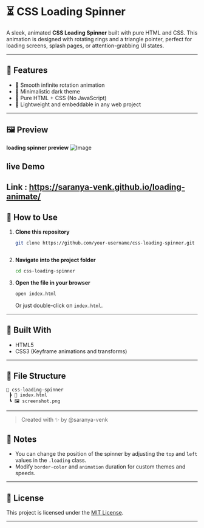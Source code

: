 
# ⏳ CSS Loading Spinner

A sleek, animated **CSS Loading Spinner** built with pure HTML and CSS. This animation is designed with rotating rings and a triangle pointer, perfect for loading screens, splash pages, or attention-grabbing UI states.

---

## 🎯 Features

- 🔁 Smooth infinite rotation animation
- 🎨 Minimalistic dark theme
- 💯 Pure HTML + CSS (No JavaScript)
- 📱 Lightweight and embeddable in any web project

---

## 🖼️ Preview

**loading spinner preview**
![Image](https://github.com/user-attachments/assets/8ad612e8-8174-48ef-bd1d-c0a98a20832b)

## live Demo 
Link : https://saranya-venk.github.io/loading-animate/
---

## 🚀 How to Use

1. **Clone this repository**
   ```bash
   git clone https://github.com/your-username/css-loading-spinner.git



2. **Navigate into the project folder**

   ```bash
   cd css-loading-spinner
   ```

3. **Open the file in your browser**

   ```bash
   open index.html
   ```

   Or just double-click on `index.html`.

---

## 🧱 Built With

* HTML5
* CSS3 (Keyframe animations and transforms)

---

## 📂 File Structure

```
📁 css-loading-spinner
 ┣ 📄 index.html
 ┗ 🖼️ screenshot.png
```

---

> Created with ✨ by @saranya-venk

## 🧠 Notes

* You can change the position of the spinner by adjusting the `top` and `left` values in the `.loading` class.
* Modify `border-color` and `animation` duration for custom themes and speeds.

---

## 📄 License

This project is licensed under the [MIT License](LICENSE).

---

